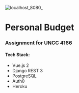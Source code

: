 ![localhost_8080_](https://user-images.githubusercontent.com/22895938/102681433-362d4f80-418f-11eb-85d0-8ec88f464a18.png)

# Personal Budget
### Assignment for UNCC 4166
#### Tech Stack:
- Vue.js 2
- Django REST 3
- PostgreSQL
- Auth0
- Heroku
